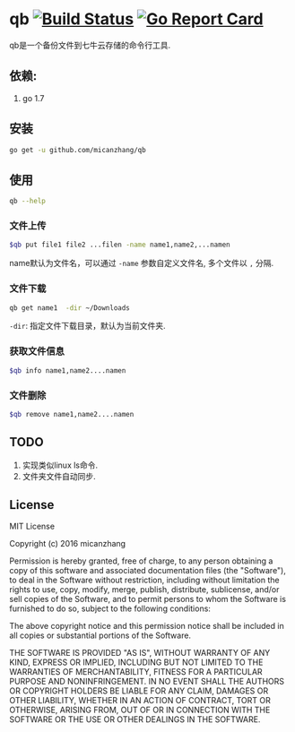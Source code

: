 # qb [![Build Status](https://travis-ci.org/micanzhang/qb.svg?branch=master)](https://travis-ci.org/micanzhang/qb) [![Go Report Card](https://goreportcard.com/badge/github.com/micanzhang/qb)](https://goreportcard.com/report/github.com/micanzhang/qb)
qb是一个备份文件到七牛云存储的命令行工具.

## 依赖:

1. go 1.7 

## 安装

``` sh 
go get -u github.com/micanzhang/qb
```

## 使用

```sh 
qb --help 
```
### 文件上传

```sh
$qb put file1 file2 ...filen -name name1,name2,...namen
```

name默认为文件名，可以通过 `-name` 参数自定义文件名, 多个文件以 `,` 分隔.

### 文件下载

```sh
qb get name1  -dir ~/Downloads
```

`-dir`: 指定文件下载目录，默认为当前文件夹.

### 获取文件信息

```sh
$qb info name1,name2....namen
```

### 文件删除

```sh
$qb remove name1,name2....namen
```

## TODO
1. 实现类似linux ls命令.
2. 文件夹文件自动同步.


## License 
MIT License

Copyright (c) 2016 micanzhang

Permission is hereby granted, free of charge, to any person obtaining a copy
of this software and associated documentation files (the "Software"), to deal
in the Software without restriction, including without limitation the rights
to use, copy, modify, merge, publish, distribute, sublicense, and/or sell
copies of the Software, and to permit persons to whom the Software is
furnished to do so, subject to the following conditions:

The above copyright notice and this permission notice shall be included in all
copies or substantial portions of the Software.

THE SOFTWARE IS PROVIDED "AS IS", WITHOUT WARRANTY OF ANY KIND, EXPRESS OR
IMPLIED, INCLUDING BUT NOT LIMITED TO THE WARRANTIES OF MERCHANTABILITY,
FITNESS FOR A PARTICULAR PURPOSE AND NONINFRINGEMENT. IN NO EVENT SHALL THE
AUTHORS OR COPYRIGHT HOLDERS BE LIABLE FOR ANY CLAIM, DAMAGES OR OTHER
LIABILITY, WHETHER IN AN ACTION OF CONTRACT, TORT OR OTHERWISE, ARISING FROM,
OUT OF OR IN CONNECTION WITH THE SOFTWARE OR THE USE OR OTHER DEALINGS IN THE
SOFTWARE.


